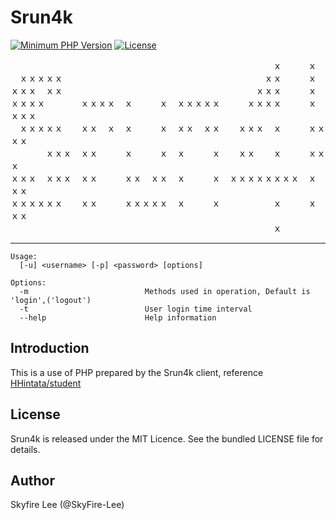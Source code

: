 # Srun4k

[![Minimum PHP Version](https://img.shields.io/badge/php-%3E%3D%207.0-8892BF.svg)](https://php.net/)
[![License](https://img.shields.io/github/license/mashape/apistatus.svg)](https://github.com/SkyFire-Lee/Srun4k) 
 
　　　　　　　　　　　　　　　　　　　　　　　　　　　　　　ｘ　　　ｘ　　　　　　　  
　ｘｘｘｘｘ　　　　　　　　　　　　　　　　　　　　　　　ｘｘ　　　ｘ　　　　　　　  
ｘｘｘ　ｘｘ　　　　　　　　　　　　　　　　　　　　　　ｘｘｘ　　　ｘ　　　　　　　  
ｘｘｘｘ　　　　ｘｘｘｘ　ｘ　　　ｘ　ｘｘｘｘｘ　　　ｘｘｘｘ　　　ｘ　ｘｘｘ　　　  
　ｘｘｘｘｘ　　ｘｘ　ｘ　ｘ　　　ｘ　ｘｘ　ｘｘ　　ｘｘｘ　ｘ　　　ｘｘｘｘ　　　　  
　　　　ｘｘｘ　ｘｘ　　　ｘ　　　ｘ　ｘ　　　ｘ　　ｘｘ　　ｘ　　　ｘｘｘ　　　　　  
ｘｘｘ　ｘｘｘ　ｘｘ　　　ｘｘ　ｘｘ　ｘ　　　ｘ　ｘｘｘｘｘｘｘｘ　ｘ　ｘｘ　　　　  
ｘｘｘｘｘｘ　　ｘｘ　　　ｘｘｘｘｘ　ｘ　　　ｘ　　　　　　ｘ　　　ｘ　　ｘｘ　　　  
　　　　　　　　　　　　　　　　　　　　　　　　　　　　　　ｘ　　　　　　　　　　　  

---
```
Usage:  
  [-u] <username> [-p] <password> [options]    
  
Options:  
  -m                          Methods used in operation, Default is 'login',('logout')  
  -t                          User login time interval  
  --help                      Help information  
```
## Introduction
This is a use of PHP prepared by the Srun4k client, reference [HHintata/student](https://github.com/HHintata/student)
## License
Srun4k is released under the MIT Licence. See the bundled LICENSE file for details.

## Author
Skyfire Lee (@SkyFire-Lee)